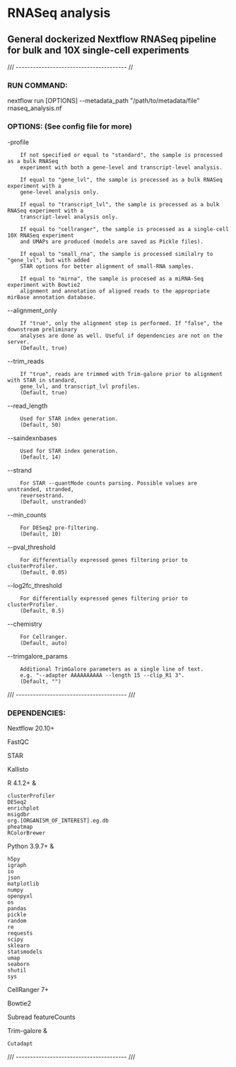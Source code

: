 # RNASeq analysis
## General dockerized Nextflow RNASeq pipeline for bulk and 10X single-cell experiments

/// --------------------------------------- //

### RUN COMMAND:

nextflow run [OPTIONS] --metadata_path "/path/to/metadata/file" rnaseq_analysis.nf

### OPTIONS: (See config file for more)

-profile

		If not specified or equal to "standard", the sample is processed as a bulk RNASeq
		experiment with both a gene-level and transcript-level analysis.

		If equal to "gene_lvl", the sample is processed as a bulk RNASeq experiment with a
		gene-level analysis only.

		If equal to "transcript_lvl", the sample is processed as a bulk RNASeq experiment with a
		transcript-level analysis only.

		If equal to "cellranger", the sample is processed as a single-cell 10X RNASeq experiment
		and UMAPs are produced (models are saved as Pickle files).

		If equal to "small_rna", the sample is processed similalry to "gene_lvl", but with added
		STAR options for better alignment of small-RNA samples.

		If equal to "mirna", the sample is procesed as a miRNA-Seq experiment with Bowtie2
		alignment and annotation of aligned reads to the appropriate mirBase annotation database.

--alignment_only

		If "true", only the alignment step is performed. If "false", the downstream preliminary
		analyses are done as well. Useful if dependencies are not on the server.
		(Default, true)

--trim_reads

		If "true", reads are trimmed with Trim-galore prior to alignment with STAR in standard,
		gene_lvl, and transcript_lvl profiles.
		(Default, true)

--read_length

		Used for STAR index generation.
		(Default, 50)

--saindexnbases

		Used for STAR index generation.
		(Default, 14)

--strand

		For STAR --quantMode counts parsing. Possible values are unstranded, stranded,
		reversestrand.
		(Default, unstranded)
	
--min_counts

		For DESeq2 pre-filtering.
		(Default, 10)

--pval_threshold

		For differentially expressed genes filtering prior to clusterProfiler.
		(Default, 0.05)

--log2fc_threshold

		For differentially expressed genes filtering prior to clusterProfiler.
		(Default, 0.5)

--chemistry

		For Cellranger.
		(Default, auto)

--trimgalore_params

		Additional TrimGalore parameters as a single line of text.
		e.g. "--adapter AAAAAAAAAA --length 15 --clip_R1 3".
		(Default, "")

/// --------------------------------------- ///

### DEPENDENCIES:

Nextflow 20.10+

FastQC

STAR

Kallisto

R 4.1.2+ &

	clusterProfiler
	DESeq2
	enrichplot
	msigdbr
	org.[ORGANISM_OF_INTEREST].eg.db
	pheatmap
	RColorBrewer

Python 3.9.7+ &

	h5py
	igraph
	io
	json
	matplotlib
	numpy
	openpyxl
	os
	pandas
	pickle
	random
	re
	requests
	scipy
	sklearn
	statsmodels
	umap
	seaborn
	shutil
	sys

CellRanger 7+

Bowtie2

Subread featureCounts

Trim-galore &

	Cutadapt

/// --------------------------------------- ///
